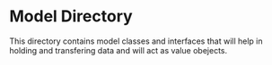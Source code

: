 Model Directory
================

This directory contains model classes and interfaces that will help in holding and transfering data and will act as value obejects.